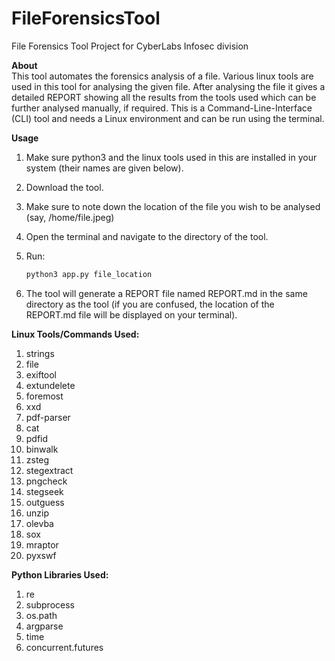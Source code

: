 # FileForensicsTool
File Forensics Tool Project for CyberLabs Infosec division

**About** \
This tool automates the forensics analysis of a file. Various linux tools are used in this tool for analysing the given file. After analysing the file it gives a detailed REPORT showing all the results from the tools used which can be further analysed manually, if required. This is a Command-Line-Interface (CLI) tool and needs a Linux environment and can be run using the terminal.

**Usage**
1. Make sure python3 and the linux tools used in this are installed in your system (their names are given below).
2. Download the tool.
3. Make sure to note down the location of the file you wish to be analysed (say, /home/file.jpeg)
4. Open the terminal and navigate to the directory of the tool.
5. Run:
    ```bash
	python3 app.py file_location
	```

6. The tool will generate a REPORT file named REPORT.md in the same directory as the tool (if you are confused, the location of the REPORT.md file will be displayed on your terminal).

**Linux Tools/Commands Used:**
1. strings
2. file
3. exiftool
4. extundelete
5. foremost
6. xxd
7. pdf-parser
8. cat
9. pdfid
10. binwalk
11. zsteg
12. stegextract
13. pngcheck
14. stegseek
15. outguess
16. unzip
17. olevba
18. sox
19. mraptor
20. pyxswf

**Python Libraries Used:**
1. re
2. subprocess
3. os.path
4. argparse
5. time
6. concurrent.futures
